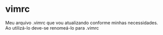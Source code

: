 vimrc
=====

Meu arquivo .vimrc que vou atualizando conforme minhas necessidades.
Ao utilizá-lo deve-se renomeá-lo para .vimrc
